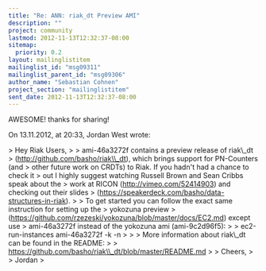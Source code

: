```yaml
---
title: "Re: ANN: riak_dt Preview AMI"
description: ""
project: community
lastmod: 2012-11-13T12:32:37-08:00
sitemap:
  priority: 0.2
layout: mailinglistitem
mailinglist_id: "msg09311"
mailinglist_parent_id: "msg09306"
author_name: "Sebastian Cohnen"
project_section: "mailinglistitem"
sent_date: 2012-11-13T12:32:37-08:00
---
```



AWESOME! thanks for sharing!

On 13.11.2012, at 20:33, Jordan West  wrote:

&gt; Hey Riak Users,
&gt; 
&gt; ami-46a3272f contains a preview release of riak\\_dt 
&gt; (http://github.com/basho/riak\\_dt), which brings support for PN-Counters (and 
&gt; other future work on CRDTs) to Riak. If you hadn't had a chance to check it 
&gt; out I highly suggest watching Russell Brown and Sean Cribbs speak about the 
&gt; work at RICON (http://vimeo.com/52414903) and checking out their slides 
&gt; (https://speakerdeck.com/basho/data-structures-in-riak). 
&gt; 
&gt; To get started you can follow the exact same instruction for setting up the 
&gt; yokozuna preview 
&gt; (https://github.com/rzezeski/yokozuna/blob/master/docs/EC2.md) except use 
&gt; ami-46a3272f instead of the yokozuna ami (ami-9c2d96f5):
&gt; 
&gt; ec2-run-instances ami-46a3272f -k  -n 
&gt; 
&gt; 
&gt; More information about riak\\_dt can be found in the README: 
&gt; 
&gt; https://github.com/basho/riak\\_dt/blob/master/README.md
&gt; 
&gt; Cheers,
&gt; 
&gt; Jordan
&gt; 

